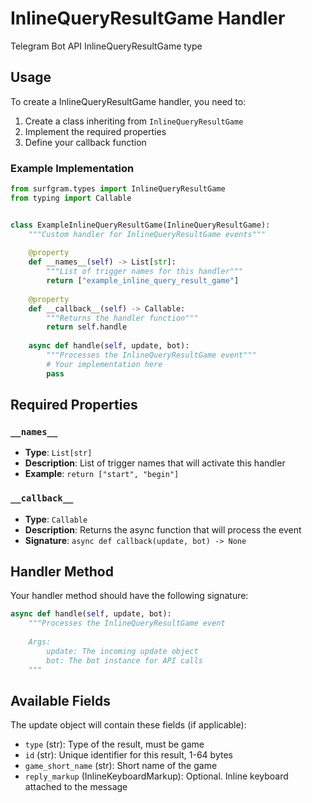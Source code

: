 # InlineQueryResultGame Handler

Telegram Bot API InlineQueryResultGame type

## Usage

To create a InlineQueryResultGame handler, you need to:

1. Create a class inheriting from `InlineQueryResultGame`
2. Implement the required properties
3. Define your callback function

### Example Implementation

```python
from surfgram.types import InlineQueryResultGame
from typing import Callable


class ExampleInlineQueryResultGame(InlineQueryResultGame):
    """Custom handler for InlineQueryResultGame events"""
    
    @property
    def __names__(self) -> List[str]:
        """List of trigger names for this handler"""
        return ["example_inline_query_result_game"]
    
    @property
    def __callback__(self) -> Callable:
        """Returns the handler function"""
        return self.handle
    
    async def handle(self, update, bot):
        """Processes the InlineQueryResultGame event"""
        # Your implementation here
        pass
```

## Required Properties

### `__names__`
- **Type**: `List[str]`
- **Description**: List of trigger names that will activate this handler
- **Example**: `return ["start", "begin"]`

### `__callback__`
- **Type**: `Callable`
- **Description**: Returns the async function that will process the event
- **Signature**: `async def callback(update, bot) -> None`

## Handler Method

Your handler method should have the following signature:

```python
async def handle(self, update, bot):
    """Processes the InlineQueryResultGame event
    
    Args:
        update: The incoming update object
        bot: The bot instance for API calls
    """
```

## Available Fields

The update object will contain these fields (if applicable):

- `type` (str): Type of the result, must be game
- `id` (str): Unique identifier for this result, 1-64 bytes
- `game_short_name` (str): Short name of the game
- `reply_markup` (InlineKeyboardMarkup): Optional. Inline keyboard attached to the message
